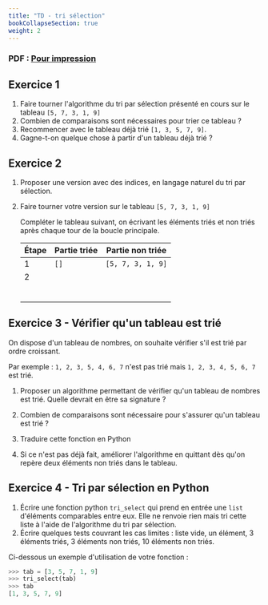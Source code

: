 ```yaml
---
title: "TD - tri sélection"
bookCollapseSection: true
weight: 2
---
```


### PDF : [Pour impression](./2_tris_td.pdf)

## Exercice 1

1. Faire tourner l'algorithme du tri par sélection présenté en cours sur le tableau `[5, 7, 3, 1, 9]`
2. Combien de comparaisons sont nécessaires pour trier ce tableau ?
3. Recommencer avec le tableau déjà trié `[1, 3, 5, 7, 9]`.
4. Gagne-t-on quelque chose à partir d'un tableau déjà trié ?

## Exercice 2

1. Proposer une version avec des indices, en langage naturel du tri par sélection.
2. Faire tourner votre version sur le tableau `[5, 7, 3, 1, 9]`

   Compléter le tableau suivant, on écrivant les éléments triés et non triés
   après chaque tour de la boucle principale.

   | Étape | Partie triée | Partie non triée  |
   | ----- | ------------ | ----------------- |
   | 1     | `[]`         | `[5, 7, 3, 1, 9]` |
   | 2     |              |                   |
   |       |              |                   |
   |       |              |                   |
   |       |              |                   |
   |       |              |                   |
   |       |              |                   |
   |       |              |                   |

## Exercice 3 - Vérifier qu'un tableau est trié

On dispose d'un tableau de nombres, on souhaite vérifier s'il est trié par ordre
croissant.

Par exemple : `1, 2, 3, 5, 4, 6, 7` n'est pas trié mais `1, 2, 3, 4, 5, 6, 7` est trié.

1. Proposer un algorithme permettant de vérifier qu'un tableau de nombres est trié.
   Quelle devrait en être sa signature ?

2. Combien de comparaisons sont nécessaire pour s'assurer qu'un tableau est trié ?
3. Traduire cette fonction en Python
4. Si ce n'est pas déjà fait, améliorer l'algorithme en quittant dès qu'on
   repère deux éléments non triés dans le tableau.

## Exercice 4 - Tri par sélection en Python

1. Écrire une fonction python `tri_select` qui prend en entrée une `list` d'éléments comparables entre eux. Elle ne renvoie rien mais tri cette liste à l'aide de l'algorithme du tri par sélection.
2. Écrire quelques tests couvrant les cas limites : liste vide, un élément, 3 éléments triés, 3 éléments non triés, 10 éléments non triés.

Ci-dessous un exemple d'utilisation de votre fonction :

```python
>>> tab = [3, 5, 7, 1, 9]
>>> tri_select(tab)
>>> tab
[1, 3, 5, 7, 9]
```
